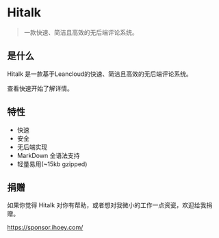 # Hitalk

> 一款快速、简洁且高效的无后端评论系统。  


## 是什么

Hitalk 是一款基于Leancloud的快速、简洁且高效的无后端评论系统。

查看快速开始了解详情。

## 特性

- 快速
- 安全
- 无后端实现
- MarkDown 全语法支持
- 轻量易用(~15kb gzipped)

## 捐赠

如果你觉得 Hitalk 对你有帮助，或者想对我微小的工作一点资瓷，欢迎给我捐赠。

https://sponsor.ihoey.com/
